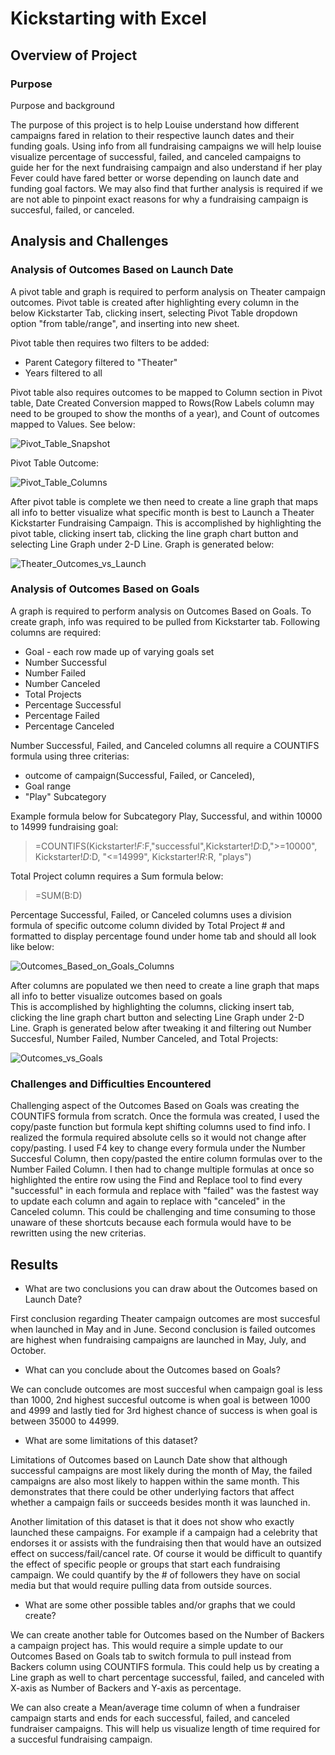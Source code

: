 # Kickstarting with Excel

## Overview of Project

### Purpose

Purpose and background

The purpose of this project is to help Louise understand how different campaigns fared in relation to 
their respective launch dates and their funding goals. Using info from all fundraising campaigns we will
help louise visualize percentage of successful, failed, and canceled campaigns to guide her for the next
fundraising campaign and also understand if her play Fever could have fared better or worse depending
on launch date and funding goal factors. We may also find that further analysis is required if we are not
able to pinpoint exact reasons for why a fundraising campaign is succesful, failed, or canceled.

## Analysis and Challenges

### Analysis of Outcomes Based on Launch Date

A pivot table and graph is required to perform analysis on Theater campaign outcomes. Pivot table is created after highlighting every column 
in the below Kickstarter Tab, clicking insert, selecting Pivot Table dropdown option "from table/range", and inserting into new sheet.

Pivot table then requires two filters to be added: 

- Parent Category filtered to "Theater"
- Years filtered to all

Pivot table also requires outcomes to be mapped to Column section in Pivot table, Date Created Conversion mapped to Rows(Row Labels column 
may need to be grouped to show the months of a year), and Count of outcomes mapped to Values. See below:

![Pivot_Table_Snapshot](Pivot_Table_Snapshot.png)

Pivot Table Outcome:

![Pivot_Table_Columns](Pivot_Table_Columns.png)

After pivot table is complete we then need to create a line graph that maps all info to better visualize what specific month is best to Launch a 
Theater Kickstarter Fundraising Campaign. This is accomplished by highlighting the pivot table, clicking insert tab, clicking the
line graph chart button and selecting Line Graph under 2-D Line. Graph is generated below:

![Theater_Outcomes_vs_Launch](Theater_Outcomes_vs_Launch.png)

### Analysis of Outcomes Based on Goals

A graph is required to perform analysis on Outcomes Based on Goals. To create graph, info was required to be pulled from Kickstarter
tab. Following columns are required:

- Goal - each row made up of varying goals set
- Number Successful
- Number Failed
- Number Canceled
- Total Projects
- Percentage Successful
- Percentage Failed
- Percentage Canceled

Number Successful, Failed, and Canceled columns all require a COUNTIFS formula using three criterias:

- outcome of campaign(Successful, Failed, or Canceled), 
- Goal range
- "Play" Subcategory

Example formula below for Subcategory Play, Successful, and within 10000 to 14999 fundraising goal:

> =COUNTIFS(Kickstarter!$F:$F,"successful",Kickstarter!$D:$D,">=10000", Kickstarter!$D:$D, "<=14999", Kickstarter!$R:$R, "plays")

Total Project column requires a Sum formula below:

> =SUM(B:D)

Percentage Successful, Failed, or Canceled columns uses a division formula of specific outcome column divided by Total Project # and
formatted to display percentage found under home tab and should all look like below:

![Outcomes_Based_on_Goals_Columns](Outcomes_Based_on_Goals_Columns.png)

After columns are populated we then need to create a line graph that maps all info to better visualize outcomes based on goals  
This is accomplished by highlighting the columns, clicking insert tab, clicking the
line graph chart button and selecting Line Graph under 2-D Line. Graph is generated below after tweaking it and filtering out Number Succesful, Number Failed, Number Canceled, and Total Projects:

![Outcomes_vs_Goals](Outcomes_vs_Goals.png)

### Challenges and Difficulties Encountered

Challenging aspect of the Outcomes Based on Goals was creating the COUNTIFS formula from scratch. Once the formula was created,
I used the copy/paste function but formula kept shifting columns used to find info. I realized the formula required absolute cells
so it would not change after copy/pasting. I used F4 key to change every formula under the Number Succesful Column, then copy/pasted the
entire column formulas over to the Number Failed Column. I then had to change multiple formulas at once so highlighted
the entire row using the Find and Replace tool to find every "successful" in each formula and replace with "failed" was
the fastest way to update each column and again to replace with "canceled" in the Canceled column. This could be challenging 
and time consuming to those unaware of these shortcuts because each formula would have to be rewritten using the new criterias.

## Results

- What are two conclusions you can draw about the Outcomes based on Launch Date?

First conclusion regarding Theater campaign outcomes are most succesful when launched in May and in June. Second conclusion
is failed outcomes are highest when fundraising campaigns are launched in May, July, and October.

- What can you conclude about the Outcomes based on Goals?

We can conclude outcomes are most succesful when campaign goal is less than 1000, 2nd highest succesful outcome is when goal is between 1000 and 4999 
and lastly tied for 3rd highest chance of success is when goal is between 35000 to 44999.

- What are some limitations of this dataset?

Limitations of Outcomes based on Launch Date show that although successful campaigns are most likely during the month of May, the failed
campaigns are also most likely to happen within the same month. This demonstrates that there could be other underlying factors that affect
whether a campaign fails or succeeds besides month it was launched in.

Another limitation of this dataset is that it does not show who exactly launched these campaigns. For example if a campaign had a celebrity
that endorses it or assists with the fundraising then that would have an outsized effect on success/fail/cancel rate. Of course it would be difficult 
to quantify the effect of specific people or groups that start each fundraising campaign. We could quantify by the # of followers they have on
social media but that would require pulling data from outside sources.

- What are some other possible tables and/or graphs that we could create?

We can create another table for Outcomes based on the Number of Backers a campaign project has. This would require a simple update to our
Outcomes Based on Goals tab to switch formula to pull instead from Backers column using COUNTIFS formula. This could help us by 
creating a Line graph as well to chart percentage successful, failed, and canceled with X-axis as Number of Backers and Y-axis as percentage.

We can also create a Mean/average time column of when a fundraiser campaign starts and ends for each successful, failed, and canceled
fundraiser campaigns. This will help us visualize length of time required for a succesful fundraising campaign.

